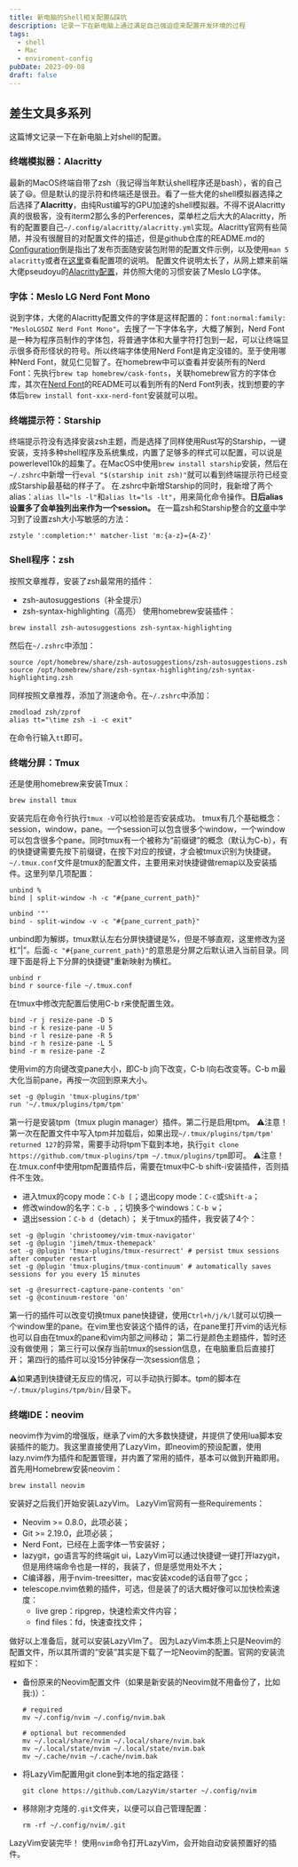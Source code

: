 ```yaml
---
title: 新电脑的Shell相关配置&踩坑
description: 记录一下在新电脑上通过满足自己强迫症来配置开发环境的过程
tags:
  - shell
  - Mac
  - enviroment-config
pubDate: 2023-09-08
draft: false
---
```

## 差生文具多系列
这篇博文记录一下在新电脑上对shell的配置。
### 终端模拟器：Alacritty
最新的MacOS终端自带了zsh（我记得当年默认shell程序还是bash），省的自己装了😃。但是默认的提示符和终端还是很丑。看了一些大佬的shell模拟器选择之后选择了**Alacritty**，由纯Rust编写的GPU加速的shell模拟器。不得不说Alacritty真的很极客，没有iterm2那么多的Perferences，菜单栏之后大大的Alacritty，所有的配置要自己`~/.config/alacritty/alacritty.yml`实现。Alacritty官网有些简陋，并没有很醒目的对配置文件的描述，但是github仓库的README.md的[Configuration](https://github.com/alacritty/alacritty#configuration)倒是指出了发布页面随安装包附带的配置文件示例，以及使用`man 5 alacritty`或者在[这里](https://github.com/alacritty/alacritty/blob/master/extra/man/alacritty.5.scd)查看配置项的说明。
配置文件说明太长了，从网上嫖来前端大佬pseudoyu的[Alacritty配置](https://github.com/pseudoyu/dotfiles/blob/master/alacritty/alacritty.yml)，并仿照大佬的习惯安装了Meslo LG字体。
### 字体：Meslo LG Nerd Font Mono
说到字体，大佬的Alacritty配置文件的字体是这样配置的：`font:normal:family: "MesloLGSDZ Nerd Font Mono"`。去搜了一下字体名字，大概了解到，Nerd Font是一种为程序员制作的字体包，将普通字体和大量字符打包到一起，可以让终端显示很多奇形怪状的符号。所以终端字体使用Nerd Font是肯定没错的。至于使用哪种Nerd Font，就见仁见智了。在homebrew中可以查看并安装所有的Nerd Font：先执行`brew tap homebrew/cask-fonts`，关联homebrew官方的字体仓库，其次在[Nerd Font](https://github.com/ryanoasis/nerd-fonts)的README可以看到所有的Nerd Font列表，找到想要的字体后`brew install font-xxx-nerd-font`安装就可以啦。
### 终端提示符：Starship
终端提示符没有选择安装zsh主题，而是选择了同样使用Rust写的Starship，一键安装，支持多种shell程序及系统集成，内置了足够多的样式可以配置，可以说是powerlevel10k的超集了。在MacOS中使用`brew install starship`安装，然后在`~/.zshrc`中新增一行`eval "$(starship init zsh)"`就可以看到终端提示符已经变成Starship最基础的样子了。
在.zshrc中新增Starship的同时，我新增了两个alias：`alias ll="ls -l"`和`alias lt="ls -lt"`，用来简化命令操作。**日后alias设置多了会单独列出来作为一个session。**
在一篇zsh和Starship整合的[文章](https://zhuanlan.zhihu.com/p/144669410)中学习到了设置zsh大小写敏感的方法：
```
zstyle ':completion:*' matcher-list 'm:{a-z}={A-Z}'
```
### Shell程序：zsh
按照文章推荐，安装了zsh最常用的插件：
- zsh-autosuggestions（补全提示）
- zsh-syntax-highlighting（高亮）
使用homebrew安装插件：
```
brew install zsh-autosuggestions zsh-syntax-highlighting
```
然后在`~/.zshrc`中添加：
```
source /opt/homebrew/share/zsh-autosuggestions/zsh-autosuggestions.zsh
source /opt/homebrew/share/zsh-syntax-highlighting/zsh-syntax-highlighting.zsh
```
同样按照文章推荐，添加了测速命令。在`~/.zshrc`中添加：
```
zmodload zsh/zprof
alias tt="\time zsh -i -c exit"
```
在命令行输入`tt`即可。

### 终端分屏：Tmux
还是使用homebrew来安装Tmux：
```
brew install tmux
```
安装完后在命令行执行``tmux -V``可以检验是否安装成功。
tmux有几个基础概念：session，window，pane。一个session可以包含很多个window，一个window可以包含很多个pane。同时tmux有一个被称为“前缀键”的概念（默认为C-b），有的快捷键需要先按下前缀键，在按下对应的按键，才会被tmux识别为快捷键。
``~/.tmux.conf``文件是tmux的配置文件，主要用来对快捷键做remap以及安装插件。这里列举几项配置：
```
unbind %
bind | split-window -h -c "#{pane_current_path}"

unbind '"'
bind - split-window -v -c "#{pane_current_path}"
```
unbind即为解绑，tmux默认左右分屏快捷键是%，但是不够直观，这里修改为竖杠“|”。后面``-c "#{pane_current_path}"``的意思是分屏之后默认进入当前目录。同理下面是将上下分屏的快捷键"重新映射为横杠。
```
unbind r
bind r source-file ~/.tmux.conf
```
在tmux中修改完配置后使用C-b r来使配置生效。
```
bind -r j resize-pane -D 5
bind -r k resize-pane -U 5
bind -r l resize-pane -R 5
bind -r h resize-pane -L 5
bind -r m resize-pane -Z
```
使用vim的方向键改变pane大小，即C-b j向下改变，C-b l向右改变等。C-b m最大化当前pane，再按一次回到原来大小。
```
set -g @plugin 'tmux-plugins/tpm'
run '~/.tmux/plugins/tpm/tpm' 
```
第一行是安装tpm（tmux plugin manager）插件。第二行是启用tpm。
⚠️注意！第一次在配置文件中写入tpm并加载后，如果出现``~/.tmux/plugins/tpm/tpm' returned 127``的异常，需要手动将tpm下载到本地，执行``git clone https://github.com/tmux-plugins/tpm ~/.tmux/plugins/tpm``即可。
⚠️注意！在.tmux.conf中使用tpm配置插件后，需要在tmux中C-b shift-i安装插件，否则插件不生效。
- 进入tmux的copy mode：``C-b [``；退出copy mode：``C-c``或``Shift-a``；
- 修改window的名字：``C-b ,``；切换多个windows：``C-b w``；
- 退出session：``C-b d``（detach）；
关于tmux的插件，我安装了4个：
```
set -g @plugin 'christoomey/vim-tmux-navigator'
set -g @plugin 'jimeh/tmux-themepack'
set -g @plugin 'tmux-plugins/tmux-resurrect' # persist tmux sessions after computer restart
set -g @plugin 'tmux-plugins/tmux-continuum' # automatically saves sessions for you every 15 minutes

set -g @resurrect-capture-pane-contents 'on'
set -g @continuum-restore 'on'
```
第一行的插件可以改变切换tmux pane快捷键，使用``Ctrl+h/j/k/l``就可以切换一个window里的pane。在vim里也安装这个插件的话，在pane里打开vim的话光标也可以自由在tmux的pane和vim内部之间移动；
第二行是颜色主题插件，暂时还没有做使用；
第三行可以保存当前tmux的session信息，在电脑重启后直接打开；
第四行的插件可以没15分钟保存一次session信息；

⚠️如果遇到快捷键无反应的情况，可以手动执行脚本。tpm的脚本在``~/.tmux/plugins/tpm/bin/``目录下。
### 终端IDE：neovim
neovim作为vim的增强版，继承了vim的大多数快捷键，并提供了使用lua脚本安装插件的能力。我这里直接使用了LazyVim，即neovim的预设配置，使用lazy.nvim作为插件和配置管理，并内置了常用的插件，基本可以做到开箱即用。
首先用Homebrew安装neovim：
```
brew install neovim
```
安装好之后我们开始安装LazyVim。
LazyVim官网有一些Requirements：
- Neovim >= 0.8.0，此项必装；
- Git >= 2.19.0，此项必装；
- Nerd Font，已经在上面字体一节安装好；
- lazygit，go语言写的终端git ui，LazyVim可以通过快捷键一键打开lazygit，但是用终端命令也是一样的，我装了，但是感觉用处不大；
- C编译器，用于nvim-treesitter，mac安装xcode的话自带了gcc；
- telescope.nvim依赖的插件，可选，但是装了的话大概好像可以加快检索速度：
  - live grep：ripgrep，快速检索文件内容；
  - find files：fd，快速查找文件；

做好以上准备后，就可以安装LazyVIm了。
因为LazyVim本质上只是Neovim的配置文件，所以其所谓的“安装”其实是下载了一坨Neovim的配置。官网的安装流程如下：
- 备份原来的Neovim配置文件（如果是新安装的Neovim就不用备份了，比如我:)）：
  ```
  # required
  mv ~/.config/nvim ~/.config/nvim.bak

  # optional but recommended
  mv ~/.local/share/nvim ~/.local/share/nvim.bak
  mv ~/.local/state/nvim ~/.local/state/nvim.bak
  mv ~/.cache/nvim ~/.cache/nvim.bak
  ```
- 将LazyVim配置用git clone到本地的指定路径：
  ```
  git clone https://github.com/LazyVim/starter ~/.config/nvim
  ```
- 移除刚才克隆的``.git``文件夹，以便可以自己管理配置：
  ```
  rm -rf ~/.config/nvim/.git
  ```
LazyVim安装完毕！
使用``nvim``命令打开LazyVim，会开始自动安装预置好的插件。